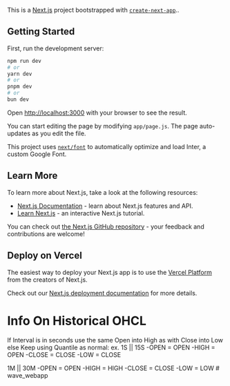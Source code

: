 This is a [Next.js](https://nextjs.org/) project bootstrapped  with [`create-next-app`](https://github.com/vercel/next.js/tree/canary/packages/create-next-app)..

## Getting Started
First, run the development server:

```bash
npm run dev
# or
yarn dev
# or
pnpm dev
# or
bun dev
```

Open [http://localhost:3000](http://localhost:3000) with your browser to see the result.

You can start editing the page by modifying `app/page.js`. The page auto-updates as you edit the file.

This project uses [`next/font`](https://nextjs.org/docs/basic-features/font-optimization) to automatically optimize and load Inter, a custom Google Font.

## Learn More

To learn more about Next.js, take a look at the following resources:

- [Next.js Documentation](https://nextjs.org/docs) - learn about Next.js features and API.
- [Learn Next.js](https://nextjs.org/learn) - an interactive Next.js tutorial.

You can check out [the Next.js GitHub repository](https://github.com/vercel/next.js/) - your feedback and contributions are welcome!

## Deploy on Vercel

The easiest way to deploy your Next.js app is to use the [Vercel Platform](https://vercel.com/new?utm_medium=default-template&filter=next.js&utm_source=create-next-app&utm_campaign=create-next-app-readme) from the creators of Next.js.

Check out our [Next.js deployment documentation](https://nextjs.org/docs/deployment) for more details.

# Info On Historical OHCL

If Interval is in seconds use the same Open into High as with Close into Low else Keep using Quantile as normal: ex.
1S || 15S
-OPEN = OPEN
-HIGH = OPEN
-CLOSE = CLOSE
-LOW = CLOSE

1M || 30M
-OPEN = OPEN
-HIGH = HIGH
-CLOSE = CLOSE
-LOW = LOW
#   w a v e _ w e b a p p 
 
 